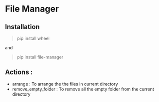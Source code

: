 # File Manager


## Installation

> pip install wheel

and 

> pip install file-manager

## Actions :

- arrange : To arrange the the files in current directory
- remove_empty_folder : To remove all the empty folder from the current directory

